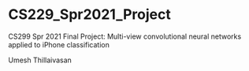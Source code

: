 # CS229_Spr2021_Project
CS299 Spr 2021 Final Project: Multi-view convolutional neural networks applied to iPhone classification


Umesh Thillaivasan

